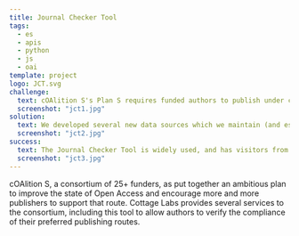 ```yaml
---
title: Journal Checker Tool
tags:
  - es
  - apis
  - python
  - js
  - oai
template: project
logo: JCT.svg
challenge:
  text: cOAlition S's Plan S requires funded authors to publish under certain conditions for their grant funding to be valid.  To enable authors to check that their preferred publishing route is compliant, or to support them in finding alternative routes, the coalition wanted a tool which would survey the known information about journals in multiple sources and deliver advice on the publishing options available.
  screenshot: "jct1.jpg"
solution:
  text: We developed several new data sources which we maintain (and especially for Transformative Agreements), and we built a comprehensive data gathering and caching system which pulls information from definitive scholarly information sources such as Crossref, DOAJ, ROR, and OA.Works.  Then in close collaboration with our colleagues at the coalition, we developed a layered query algorithm that allows us to answer compliance questions with nuanced responses, references to additional information, and detailed information about how the result was deteremined.  This system is then kept up-to-date with the current state of the data in those external systems, so the results are as timely and accurate as possible in the changing publishing landscape.
  screenshot: "jct2.jpg"
success:
  text: The Journal Checker Tool is widely used, and has visitors from all over the globe.  It has served over 1m compliance checks.  It has been customised to deliver funder-specific advice as new funders have joined the coalition, and has even driven publishers to be interested in how well represented their Open Access policies are.
  screenshot: "jct3.jpg"
---
```


cOAlition S, a consortium of 25+ funders, as put together an ambitious plan to improve the state of Open Access and
encourage more and more publishers to support that route. Cottage Labs provides several services to the consortium,
including this tool to allow authors to verify the compliance of their preferred publishing routes.